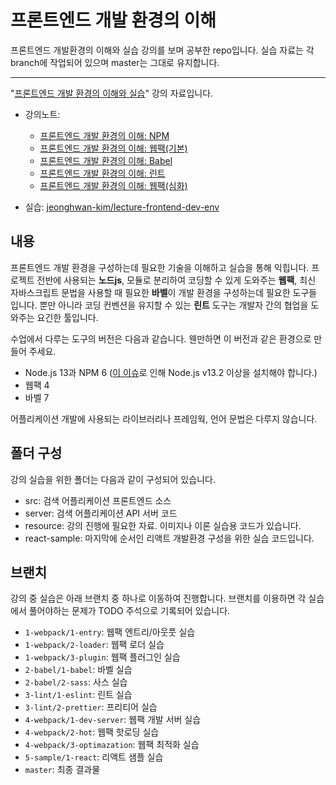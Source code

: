 # 프론트엔드 개발 환경의 이해 

프론트엔드 개발환경의 이해와 실습 강의를 보며 공부한 repo입니다. 실습 자료는 각 branch에 작업되어 있으며 master는 그대로 유지합니다. 

---


"[프론트엔드 개발 환경의 이해와 실습](https://www.inflearn.com/course/프론트엔드-개발환경)" 강의 자료입니다.

- 강의노트: 
  - [프론트엔드 개발 환경의 이해: NPM](http://jeonghwan-kim.github.io/series/2019/12/09/frontend-dev-env-npm.html)
  - [프론트엔드 개발 환경의 이해: 웹팩(기본)](http://jeonghwan-kim.github.io/series/2019/12/10/frontend-dev-env-webpack-basic.html)
  - [프론트엔드 개발 환경의 이해: Babel](http://jeonghwan-kim.github.io/series/2019/12/22/frontend-dev-env-babel.html)
  - [프론트엔드 개발 환경의 이해: 린트](http://jeonghwan-kim.github.io/series/2019/12/30/frontend-dev-env-lint.html)
  - [프론트엔드 개발 환경의 이해: 웹팩(심화)](http://jeonghwan-kim.github.io/series/2020/01/02/frontend-dev-env-webpack-intermediate.html)

- 실습: [jeonghwan-kim/lecture-frontend-dev-env](https://github.com/jeonghwan-kim/lecture-frontend-dev-env)


## 내용 

프론트엔드 개발 환경을 구성하는데 필요한 기술을 이해하고 실습을 통해 익힙니다. 
프로젝트 전반에 사용되는 **노드js**, 모듈로 분리하여 코딩할 수 있게 도와주는 **웹팩**, 최신 자바스크립트 문법을 
사용할 때 필요한 **바벨**이 개발 환경을 구성하는데 필요한 도구들 입니다. 
뿐만 아니라 코딩 컨벤션을 유지할 수 있는 **린트** 도구는 개발자 간의 협업을 도와주는 요긴한 툴입니다.

수업에서 다루는 도구의 버전은 다음과 같습니다. 웬만하면 이 버전과 같은 환경으로 만들어 주세요.

- Node.js 13과 NPM 6 ([이 이슈](https://github.com/babel/babel/pull/11006)로 인해 Node.js v13.2 이상을 설치해야 합니다.)
- 웹팩 4
- 바벨 7

어플리케이션 개발에 사용되는 라이브러리나 프레임웍, 언어 문법은 다루지 않습니다. 


## 폴더 구성

강의 실습을 위한 폴더는 다음과 같이 구성되어 있습니다.

- src: 검색 어플리케이션 프론트엔드 소스
- server: 검색 어플리케이션 API 서버 코드 
- resource: 강의 진행에 필요한 자료. 이미지나 이론 실습용 코드가 있습니다.
- react-sample: 마지막에 순서인 리액트 개발환경 구성을 위한 실습 코드입니다.


## 브랜치

강의 중 실습은 아래 브랜치 중 하나로 이동하여 진행합니다.
브랜치를 이용하면 각 실습에서 풀어야하는 문제가 TODO 주석으로 기록되어 있습니다. 

- `1-webpack/1-entry`: 웹팩 엔트리/아웃풋 실습
- `1-webpack/2-loader`: 웹팩 로더 실습
- `1-webpack/3-plugin`: 웹팩 플러그인 실습
- `2-babel/1-babel`: 바벨 실습
- `2-babel/2-sass`: 사스 실습
- `3-lint/1-eslint`: 린트 실습
- `3-lint/2-prettier`: 프리티어 실습
- `4-webpack/1-dev-server`: 웹팩 개발 서버 실습
- `4-webpack/2-hot`: 웹팩 핫로딩 실습
- `4-webpack/3-optimazation`: 웹팩 최적화 실습
- `5-sample/1-react`: 리액트 샘플 실습
- `master`: 최종 결과물 

